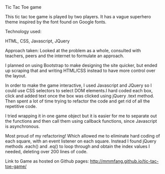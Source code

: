 Tic Tac Toe game

This tic tac toe game is played by two players. It has a vague superhero theme inspired by the font found on Google fonts.

Technology used:

HTML, CSS, Javascript, JQuery

Approach taken: Looked at the problem as a whole, consulted with teachers, peers and the internet to formulate an approach. 

I planned on using Bootstrap to make designing the site quicker, but ended up scraping that and writing HTML/CSS instead to have more control over the layout. 

In order to make the game interactive, I used Javascript and JQuery so I could use CSS selectors to select DOM elements.I hard coded each box, click and added text once the box was clicked using jQuery .text method. Then spent a lot of time trying to refactor the code and get rid of all the repetitive code.

I tried wrapping it in one game object but it is easier for me to separate out the functions and then call them using callback functions, since Javascript is asynchronous.

Most proud of my refactoring! Which allowed me to eliminate hard coding of each square, with an event listener on each square. Instead I found jQuery methods .each() and .eq() to loop through and obtain the index values I needed, deleting over 200 lines of code.

Link to Game as hosted on Github pages:
http://mmmfang.github.io/tic-tac-toe-game/ 


